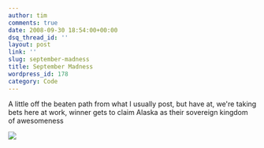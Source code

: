 ```yaml
---
author: tim
comments: true
date: 2008-09-30 18:54:00+00:00
dsq_thread_id: ''
layout: post
link: ''
slug: september-madness
title: September Madness
wordpress_id: 178
category: Code
---
```


A little off the beaten path from what I usually post, but have at, we're
taking bets here at work, winner gets to claim Alaska as their sovereign
kingdom of awesomeness

![](http://www.techcrunch.com/wp-content/uploads/2008/09/septembermadnessb.jpg)
